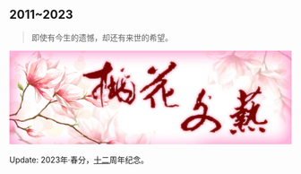 ## 2011~2023

> 即使有今生的遗憾，却还有来世的希望。

![](https://github.com/taohuawenyi/init/blob/master/Pix/thwy.jpg)

<!-- 
🎵 彩虹 - 乔楚熙
<audio id="audio" controls="controls">
    <source id="mp3" src="https://github.com/taohuawenyi/init/blob/master/Pix/caihong.mp3">
    Your browser does not support the Audio tag.
</audio>
 -->

Update: 2023年·春分，<u>十二</u>周年纪念。

